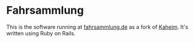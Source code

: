 
Fahrsammlung
======

This is the software running at [fahrsammlung.de](https://fahrsammlung.de)
as a fork of [Kaheim](https://github.com/SDEagle/kaheim).
It's written using Ruby on Rails.
